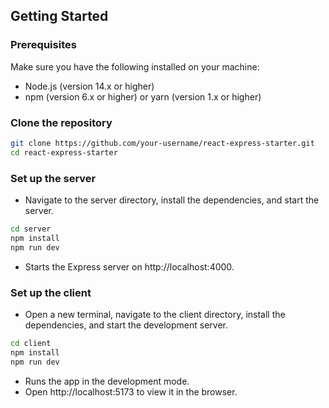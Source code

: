 ## Getting Started

### Prerequisites

Make sure you have the following installed on your machine:

- Node.js (version 14.x or higher)
- npm (version 6.x or higher) or yarn (version 1.x or higher)

### Clone the repository

```bash
git clone https://github.com/your-username/react-express-starter.git
cd react-express-starter
```

### Set up the server

- Navigate to the server directory, install the dependencies, and start the server.

```bash
cd server
npm install
npm run dev
```

- Starts the Express server on http://localhost:4000. 

### Set up the client

- Open a new terminal, navigate to the client directory, install the dependencies, and start the development server.

```bash
cd client
npm install
npm run dev
```

- Runs the app in the development mode.
- Open http://localhost:5173 to view it in the browser.

